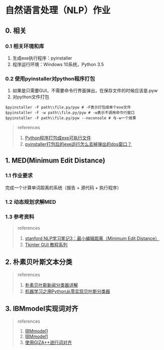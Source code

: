 # 自然语言处理（NLP）作业

## 0. 相关

### 0.1 相关环境和库

1. 生成exe执行程序：pyinstaller
2. 程序运行环境：Windows 10系统，Python 3.5

### 0.2 使用pyinstaller对python程序打包

1. 如果是只需要GUI，不需要命令行界面弹出，在保存文件的时候应该是.pyw
2. 对python文件打包

```shell
$pyinstaller -F path\\file.py/pyw # -F表示打包成单个exe文件
$pyinstaller -F -w path\\file.py/pyw # -w表示不调用命令行窗口
$pyinstaller -F path\\file.py/pyw --noconsole # 与-w一个效果
```

> references
> 1. [Python程序打包成exe可执行文件](http://blog.csdn.net/zengxiantao1994/article/details/76578421)
> 2. [pyinstaller打包后的exe运行怎么去掉弹出的dos窗口？](https://www.zhihu.com/question/22977098)

## 1. MED(Minimum Edit Distance)

### 1.1 作业要求

完成一个计算单词距离的系统（报告 + 源代码 + 执行程序）

### 1.2 动态规划求解MED

### 1.3 参考资料

> references
> 1. [stanford NLP学习笔记3：最小编辑距离（Minimum Edit Distance）](http://www.cnblogs.com/arkenstone/p/6196111.html)
> 2. [Tkinter GUI 教程系列](https://morvanzhou.github.io/tutorials/python-basic/tkinter/)

## 2. 朴素贝叶斯文本分类

> references
> 1. [朴素贝叶斯新闻分类器详解](http://python.jobbole.com/87340/)
> 2. [机器学习之用Python从零实现贝叶斯分类器](http://python.jobbole.com/81019/)

## 3. IBMmodel实现词对齐

> references
> 1. [IBMmodel1](https://blog.csdn.net/linmingan/article/details/70858024)
> 2. [IBMmodel1](https://blog.csdn.net/messiandzcy/article/details/44813041)
> 3. [使用GIZA++进行词对齐](https://blog.csdn.net/guolindonggld/article/details/79626609)